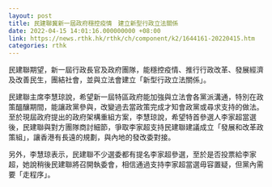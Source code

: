 ```yaml
---
layout: post
title: 民建聯冀新一屆政府穩控疫情　建立新型行政立法關係
date: 2022-04-15 14:01:16.000000000 +08:00
link: https://news.rthk.hk/rthk/ch/component/k2/1644161-20220415.htm
categories: rthk
---
```


民建聯期望，新一屆行政長官及政府團隊，能穩控疫情、推行行政改革、發展經濟及改善民生，團結社會，並與立法會建立「新型行政立法關係」。

民建聯主席李慧琼說，希望新一屆特區政府能加強與立法會各黨派溝通，特別在政策醞釀期間，能讓政黨參與，改變過去當政策完成才知會政黨或尋求支持的做法。至於現屆政府提出的政府架構重組方案，李慧琼說，希望特首參選人李家超當選後，民建聯與對方團隊商討細節，爭取李家超支持民建聯建議成立「發展和改革政策組」，讓香港有長遠的規劃，與內地的發改委對接。

另外，李慧琼表示，民建聯不少選委都有提名李家超參選，至於是否投票給李家超，她說稍後民建聯將召開執委會，相信通過支持李家超當選毋容置疑，但黨內需要「走程序」。
